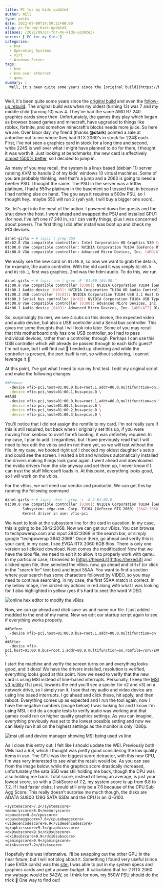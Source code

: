 ```yaml
---
title: PC for my kids update3
author: Will
type: posts
date: 2022-09-09T14:59:22+00:00
slug: pc-for-my-kids-update3
aliases: /2022/09/pc-for-my-kids-update3/
series: ['PC for my Kids']
categories:
  - kvm
  - Operating Systems
  - virt
  - Windows Server
tags:
  - kvm
  - kvm over ethernet
  - qemu
summary: |
  Well, it's been quite some years since the [original build](https://blog.longoconsulting.us/2017/01/pc-for-my-kids/) and even the [follow-up rebuild](https://blog.longoconsulting.us/2018/02/pc-for-my-kids-update/). The original build was when my oldest (turning 13) was 7 and my middle child (turning 10) was 4. They've had the same AMD R7 240 graphics cards since then. Unfortunately, the games they play which began as browser based games and minecraft, have upgraded to things like roblox, fortnite, and somehow minecraft's blocks needs more juice. So here we are. Over labor day, my friend (thanks **@ctark**) pointed a sale at antonline out to me where they had RTX 2060's in stock for 224$ each. First, I've not seen a graphics card in stock for a long time and second, while 224$ is well over what I might have planned to do for them, I thought it was worth it. Just looking at benchmarks, the new card is effectively [almost 1500% better](https://gpu.userbenchmark.com/Compare/Nvidia-RTX-2060-vs-AMD-R7-240/4034vsm8608), so I decided to jump in. 
---
```


Well, it's been quite some years since the [original build](https://blog.longoconsulting.us/2017/01/pc-for-my-kids/) and even the [follow-up rebuild](https://blog.longoconsulting.us/2018/02/pc-for-my-kids-update/). The original build was when my oldest (turning 13) was 7 and my middle child (turning 10) was 4. They've had the same AMD R7 240 graphics cards since then. Unfortunately, the games they play which began as browser based games and minecraft, have upgraded to things like roblox, fortnite, and somehow minecraft's blocks needs more juice. So here we are. Over labor day, my friend (thanks **@ctark**) pointed a sale at antonline out to me where they had RTX 2060's in stock for 224$ each. First, I've not seen a graphics card in stock for a long time and second, while 224$ is well over what I might have planned to do for them, I thought it was worth it. Just looking at benchmarks, the new card is effectively [almost 1500% better](https://gpu.userbenchmark.com/Compare/Nvidia-RTX-2060-vs-AMD-R7-240/4034vsm8608), so I decided to jump in. 

As many of you may recall, the system is a linux based (debian 11) server running KVM to handle 2 of my kids' windows 10 virtual machines. Some of you are probably thinking, well that's a jump and a 2060 is going to need a beefier PSU. I thought the same. The PSU in the server was a 500w platinum, I had a 550w platinum in the basement so I tossed that in because I had nothing else on hand. The gpu says it requires a 500w PSU, so I thought hey.. maybe 550 will run 2 (yah yah, I will buy a bigger one soon). 

So, let's get into the meat of the action. I powered down the guests and the shut down the host. I went ahead and swapped the PSU and installed GPU1 (for now, I've left one r7 240 in, so I can verify things, plus I was concerned about power). The first thing I did after install was boot up and check my PCI devices.


```Bash
dznet-girls ~ # lspci | grep VGA
00:02.0 VGA compatible controller: Intel Corporation HD Graphics 530 (rev 06)
01:00.0 VGA compatible controller: NVIDIA Corporation TU104 [GeForce RTX 2060] (rev a1)
04:00.0 VGA compatible controller: Advanced Micro Devices, Inc. [AMD/ATI] Oland PRO [Radeon R7 240/340] (rev 87)
```

We easily see the new card on `01:00.0`, so now we want to grab the details, for example, the audio controller. With the old card it was simply `01:00.0` and `01:00.1`, first was graphics, 2nd was the hdmi audio. To do this, we run


```Bash
dznet-girls ~ # lspci -nn | grep -E '01:00.|04:00.'
01:00.0 VGA compatible controller [0300]: NVIDIA Corporation TU104 [GeForce RTX 2060] [10de:1e89] (rev a1)
01:00.1 Audio device [0403]: NVIDIA Corporation TU104 HD Audio Controller [10de:10f8] (rev a1)
01:00.2 USB controller [0c03]: NVIDIA Corporation TU104 USB 3.1 Host Controller [10de:1ad8] (rev a1)
01:00.3 Serial bus controller [0c80]: NVIDIA Corporation TU104 USB Type-C UCSI Controller [10de:1ad9] (rev a1)
04:00.0 VGA compatible controller [0300]: Advanced Micro Devices, Inc. [AMD/ATI] Oland PRO [Radeon R7 240/340] [1002:6613] (rev 87)
04:00.1 Audio device [0403]: Advanced Micro Devices, Inc. [AMD/ATI] Oland/Hainan/Cape Verde/Pitcairn HDMI Audio [Radeon HD 7000 Series] [1002:aab0]
```

So, surprisingly (to me), we see 4 subs on this device, the expected video and audio device, but also a USB controller and a Serial bus controller. This gives me some thoughts that I will look into later. Some of you may recall that this motherboard only has one USB controller, so I had to pass individual devices, rather than a controller, through. Perhaps I can use this USB controller which will already be passed through to each kid's guest? I'm not sure, but I will find out 🙂 I ended up checking and while the controller is present, the port itself is not, so without soldering, I cannot leverage it 🙁

At this point, I've got what I need to run my first test. I edit my original script and make the following changes:


```Bash
##Remove
  -device vfio-pci,host=01:00.0,bus=root.1,addr=00.0,multifunction=on,romfile=/srv/TV809MH.570 \
  -device vfio-pci,host=01:00.1,bus=pcie.0 \
##Add
  -device vfio-pci,host=01:00.0,bus=root.1,addr=00.0,multifunction=on \
  -device vfio-pci,host=01:00.1,bus=pcie.0 \
  -device vfio-pci,host=01:00.2,bus=pcie.0 \
  -device vfio-pci,host=01:00.3,bus=pcie.0 \
```

You'll notice that I did not assign the romfile to my card. I'm not really sure if this is still required, but back when I originally set this up, if you were moving from seabios to ovmf for efi booting, it was definitely required. In my case, I plan to add it regardless, but I have previously read that I will need to hex edit the vbios and im not there yet, so we will test without the file. In my case, we booted right up! I checked my oldest daughter's setup and could see the screen. I waited a bit and windows automatically installed the drivers making things look good again. I went ahead and downloaded the nvidia drivers from the site anyway and set them up, I never know if I can trust the stuff Microsoft loads in. At this point, everything looks good, so I will work on the vbios.

For the vBios, we will need our vendor and productid. We can get this by running the following command


```Bash
dznet-girls ~ # lspci -knn | grep -i -A 2 01:00.0
01:00.0 VGA compatible controller [0300]: NVIDIA Corporation TU104 [GeForce RTX 2060] [10de:1e89] (rev a1)
        Subsystem: eVga.com. Corp. TU104 [GeForce RTX 2060] [3842:2068]
        Kernel driver in use: vfio-pci
```

We want to look at the subsystem line for the card in question. In my case, this is going to be 3842:2068. Now we can get our vBios. You can browse to techpowerup.com and input 3842:2068 in the search bar, or simply google "techpowerup 3842:2068" Once there, go ahead and verify this is your card, in my case, I see EVGA RTX 2060 6GB Bios. There is only one version so I clicked download. Next comes the modification! Now that we have the bios file, we need to edit it to allow it to properly work with qemu. In my particular case, I browsed to [https://hexed.it](https://hexed.it) and clicked open file, then selected the vBios. now, go ahead and ctrl+f (or click in the "search for" text box) and input 55AA. You want to find a section where your search has some characters followed by VIDEO, so you may need to continue searching. In my case, the first 55AA match is correct. In my below image, i've circled my actions in red along with what I was looking for. I also highlighted in yellow (yes it's hard to see) the word VIDEO.

![online hex editor to modify the vBios](/images/pc-for-my-kids-update3/hexedit.png)

Now, we can go ahead and click save-as and name our file. I just added -modded to the end of my name. Now we edit our startup script again to see if everything works properly.


```Shell
##Before
  -device vfio-pci,host=01:00.0,bus=root.1,addr=00.0,multifunction=on \
##After
  -device vfio-pci,host=01:00.0,bus=root.1,addr=00.0,multifunction=on,romfile=/srv/EVGA.RTX2060.rom \
```

I start the machine and verify the screen turns on and everything looks good, and it does! We have the drivers installed, resolution is verified, everything looks good at this point. Now we need to verify that the new card is using MSI instead of line-based interrupts. Personally, I keep the [MSI][1] <a rel="noreferrer noopener" href="https://forums.guru3d.com/threads/windows-line-based-vs-message-signaled-based-interrupts-msi-tool.378044/" target="_blank">v3 )[utility][1] (1st post, towards the end you'll see a spoiler for v2 and v3) on a network drive, so I simply run it. I see that my audio and video device are using line based interrupts. I go ahead and click these, hit apply, and then reboot. Everything comes up as expected and I run the tool again, now I have the negative numbers (image below) I was looking for and I know I'm using MSI. I did do a couple tests to verify audio was working and that games could run on higher quality graphics settings. As you can imagine, everything previously was set to the lowest possible setting and now we can likely run it all on the highest settings as the monitor is only 1080p.

![msi util and device manager showing MSI being used vs line](/images/pc-for-my-kids-update3/msi_vs_line.jpg)

As I close this entry out, I felt like I should update the WEI. Previously both VMs had a 6.8, which I thought was pretty good considering the low quality items in use. The GPU was the biggest score detractor, with this new GPU, I'm was very interested to see what the result would be. As you can see from the image below, while the graphics score drastically increased, unfortunately the sata SSD was still holding me back, though the CPU was also holding me back. Total score, instead of being an average, is just your lowest score, so with a DiskScore of 7.2, my system score is up from 6.8 to 7.2. If I had faster disks, I would still only be a 7.6 because of the CPU Sub Agg Score. This really doesn't surprise me much though, the disks are ADATA SU800 128G SATA SSDs and the CPU is an i3-6100.


```Shell
<systemscore>7.2</systemscore>
<memoryscore>8.8</memoryscore>
<cpuscore>8.8</cpuscore>
<cpusubaggscore>7.6</cpusubaggscore>
<videoencodescore>9.9</videoencodescore>
<graphicsscore>9.1</graphicsscore>
<dx9subscore>9.9</dx9subscore>
<dx10subscore>9.9</dx10subscore>
<gamingscore>9.9</gamingscore>
<diskscore>7.2</diskscore>
```

Hopefully this was informative. I'll be swapping out the other GPU in the near future, but I will not blog about it. Something I found very useful (since I use EVGA cards) was this [site:](https://www.evga.com/power-meter/) I was able to put in my system specs and graphics cards and get a power budget. It calculated that for 2 RTX 2060 my wattage would be 542W, so I think for now, my 550W PSU should do the trick 🙂 One way to find out!

 [1]: https://forums.guru3d.com/threads/windows-line-based-vs-message-signaled-based-interrupts-msi-tool.378044/